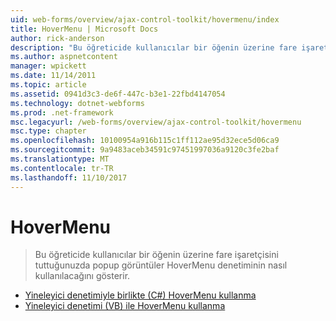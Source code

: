 ```yaml
---
uid: web-forms/overview/ajax-control-toolkit/hovermenu/index
title: HoverMenu | Microsoft Docs
author: rick-anderson
description: "Bu öğreticide kullanıcılar bir öğenin üzerine fare işaretçisini tuttuğunuzda popup görüntüler HoverMenu denetiminin nasıl kullanılacağını gösterir."
ms.author: aspnetcontent
manager: wpickett
ms.date: 11/14/2011
ms.topic: article
ms.assetid: 0941d3c3-de6f-447c-b3e1-22fbd4147054
ms.technology: dotnet-webforms
ms.prod: .net-framework
msc.legacyurl: /web-forms/overview/ajax-control-toolkit/hovermenu
msc.type: chapter
ms.openlocfilehash: 10100954a916b115c1ff112ae95d32ece5d06ca9
ms.sourcegitcommit: 9a9483aceb34591c97451997036a9120c3fe2baf
ms.translationtype: MT
ms.contentlocale: tr-TR
ms.lasthandoff: 11/10/2017
---
```

<a name="hovermenu"></a>HoverMenu
====================
> Bu öğreticide kullanıcılar bir öğenin üzerine fare işaretçisini tuttuğunuzda popup görüntüler HoverMenu denetiminin nasıl kullanılacağını gösterir.


- [Yineleyici denetimiyle birlikte (C#) HoverMenu kullanma](using-hovermenu-with-a-repeater-control-cs.md)
- [Yineleyici denetimi (VB) ile HoverMenu kullanma](using-hovermenu-with-a-repeater-control-vb.md)
